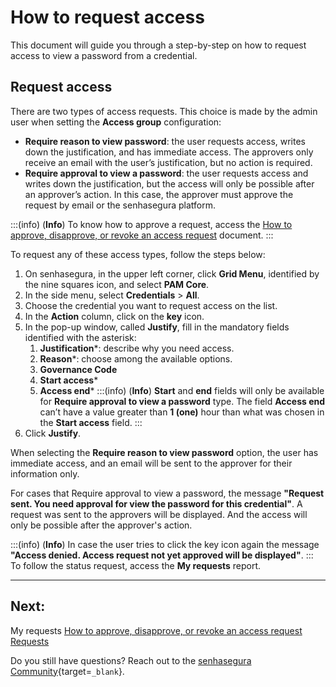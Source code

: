 # How to request access

This document will guide you through a step-by-step on how to request access to view a password from a credential.

## Request access
There are two types of access requests. This choice is made by the admin user when setting the **Access group** configuration:

* **Require reason to view password**: the user requests access, writes down the justification, and has immediate access. The approvers only receive an email with the user’s justification, but no action is required.
* **Require approval to view a password**: the user requests access and writes down the justification, but the access will only be possible after an approver’s action. In this case, the approver must approve the request by email or the senhasegura platform.

:::(info) (**Info**)
To know how to approve a request, access the [How to approve, disapprove, or revoke an access request](/v3-32/docs/pam-session-how-to-approve-disapprove-or-revoke-an-access-request) document.
:::

To request any of these access types, follow the steps below:

1. On senhasegura, in the upper left corner, click **Grid Menu**, identified by the nine squares icon, and select **PAM Core**.
2. In the side menu, select **Credentials** >  **All**.
3. Choose the credential you want to request access on the list.
4. In the **Action** column, click on the **key** icon.
5. In the pop-up window, called **Justify**, fill in the mandatory fields identified with the asterisk:
    1. **Justification***: describe why you need access.
    2. **Reason***: choose among the available options.
    3. **Governance Code**
    4. **Start access***
    5. **Access end***
    :::(info) (**Info**)
    **Start** and **end** fields will only be available for **Require approval to view a password** type.
    The field **Access end** can’t have a value greater than **1 (one)** hour than what was chosen in the **Start access** field.
    :::
11. Click **Justify**.

When selecting the **Require reason to view password** option, the user has immediate access, and an email will be sent to the approver for their information only.

For cases that Require approval to view a password, the message **"Request sent. You need approval for view the password for this credential"**. A request was sent to the approvers will be displayed. And the access will only be possible after the approver's action.

:::(info) (**Info**)
In case the user tries to click the key icon again the message **"Access denied. Access request not yet approved will be displayed"**.
:::
To follow the status request, access the **My requests** report.

---
## Next:
My requests
[How to approve, disapprove, or revoke an access request](/v3-32/docs/pam-session-how-to-approve-disapprove-or-revoke-an-access-request)
[Requests](/v3-32/docs/pam-session-requests)

Do you still have questions? Reach out to the [senhasegura Community](https://community.senhasegura.io/){target=`_blank`}.